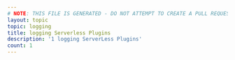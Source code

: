 ```yaml
---
# NOTE: THIS FILE IS GENERATED - DO NOT ATTEMPT TO CREATE A PULL REQUEST TO UPDATE THE DATA. 
layout: topic
topic: logging
title: logging Serverless Plugins
description: '1 logging ServerLess Plugins'
count: 1
---
```

